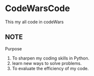 # CodeWarsCode
This my all code in codeWars

## NOTE
Purpose
1.  To sharpen my coding skills in Python.
2.  learn new ways to solve problems.
3.  To evaluate the efficiency of my code.

